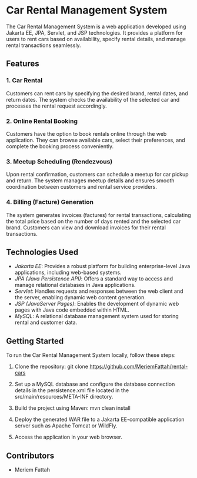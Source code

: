 # Car Rental Management System

The Car Rental Management System is a web application developed using Jakarta EE, JPA, Servlet, and JSP technologies. It provides a platform for users to rent cars based on availability, specify rental details, and manage rental transactions seamlessly.

## Features

### 1. Car Rental
Customers can rent cars by specifying the desired brand, rental dates, and return dates. The system checks the availability of the selected car and processes the rental request accordingly.

### 2. Online Rental Booking
Customers have the option to book rentals online through the web application. They can browse available cars, select their preferences, and complete the booking process conveniently.

### 3. Meetup Scheduling (Rendezvous)
Upon rental confirmation, customers can schedule a meetup for car pickup and return. The system manages meetup details and ensures smooth coordination between customers and rental service providers.

### 4. Billing (Facture) Generation
The system generates invoices (factures) for rental transactions, calculating the total price based on the number of days rented and the selected car brand. Customers can view and download invoices for their rental transactions.

## Technologies Used

- *Jakarta EE*: Provides a robust platform for building enterprise-level Java applications, including web-based systems.
- *JPA (Java Persistence API)*: Offers a standard way to access and manage relational databases in Java applications.
- *Servlet*: Handles requests and responses between the web client and the server, enabling dynamic web content generation.
- *JSP (JavaServer Pages)*: Enables the development of dynamic web pages with Java code embedded within HTML.
- *MySQL*: A relational database management system used for storing rental and customer data.

## Getting Started

To run the Car Rental Management System locally, follow these steps:

1. Clone the repository:
git clone https://github.com/MeriemFattah/rental-cars

2. Set up a MySQL database and configure the database connection details in the persistence.xml file located in the src/main/resources/META-INF directory.

3. Build the project using Maven:
mvn clean install

4. Deploy the generated WAR file to a Jakarta EE-compatible application server such as Apache Tomcat or WildFly.

5. Access the application in your web browser.

## Contributors

- Meriem Fattah
